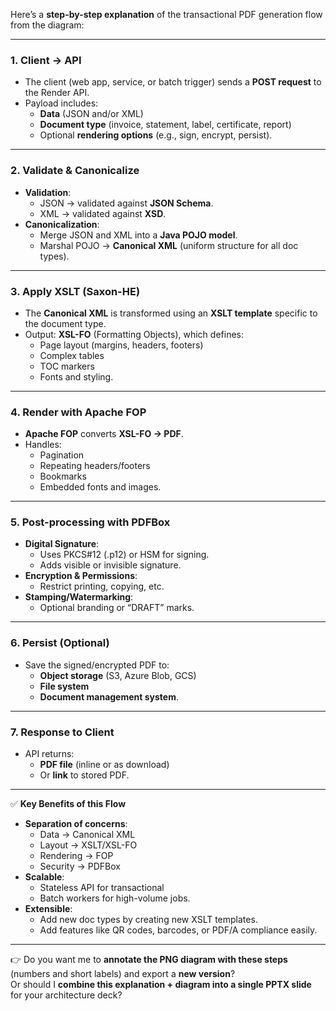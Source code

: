 Here’s a **step-by-step explanation** of the transactional PDF generation flow from the diagram:

---

### **1. Client → API**
- The client (web app, service, or batch trigger) sends a **POST request** to the Render API.
- Payload includes:
  - **Data** (JSON and/or XML)
  - **Document type** (invoice, statement, label, certificate, report)
  - Optional **rendering options** (e.g., sign, encrypt, persist).

---

### **2. Validate & Canonicalize**
- **Validation**:
  - JSON → validated against **JSON Schema**.
  - XML → validated against **XSD**.
- **Canonicalization**:
  - Merge JSON and XML into a **Java POJO model**.
  - Marshal POJO → **Canonical XML** (uniform structure for all doc types).

---

### **3. Apply XSLT (Saxon-HE)**
- The **Canonical XML** is transformed using an **XSLT template** specific to the document type.
- Output: **XSL-FO** (Formatting Objects), which defines:
  - Page layout (margins, headers, footers)
  - Complex tables
  - TOC markers
  - Fonts and styling.

---

### **4. Render with Apache FOP**
- **Apache FOP** converts **XSL-FO → PDF**.
- Handles:
  - Pagination
  - Repeating headers/footers
  - Bookmarks
  - Embedded fonts and images.

---

### **5. Post-processing with PDFBox**
- **Digital Signature**:
  - Uses PKCS#12 (.p12) or HSM for signing.
  - Adds visible or invisible signature.
- **Encryption & Permissions**:
  - Restrict printing, copying, etc.
- **Stamping/Watermarking**:
  - Optional branding or “DRAFT” marks.

---

### **6. Persist (Optional)**
- Save the signed/encrypted PDF to:
  - **Object storage** (S3, Azure Blob, GCS)
  - **File system**
  - **Document management system**.

---

### **7. Response to Client**
- API returns:
  - **PDF file** (inline or as download)
  - Or **link** to stored PDF.

---

✅ **Key Benefits of this Flow**
- **Separation of concerns**:
  - Data → Canonical XML
  - Layout → XSLT/XSL-FO
  - Rendering → FOP
  - Security → PDFBox
- **Scalable**:
  - Stateless API for transactional
  - Batch workers for high-volume jobs.
- **Extensible**:
  - Add new doc types by creating new XSLT templates.
  - Add features like QR codes, barcodes, or PDF/A compliance easily.

---

👉 Do you want me to **annotate the PNG diagram with these steps** (numbers and short labels) and export a **new version**?  
Or should I **combine this explanation + diagram into a single PPTX slide** for your architecture deck?
